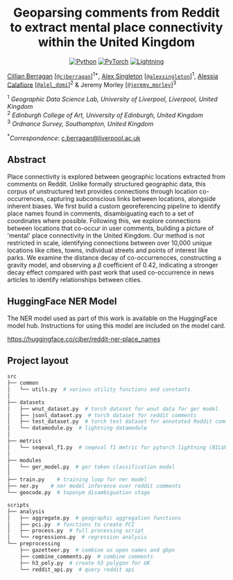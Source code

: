 <div align="center">

# Geoparsing comments from Reddit to extract mental place connectivity within the United Kingdom

<a href="https://www.python.org"><img alt="Python" src="https://img.shields.io/badge/python%20-%2314354C.svg?&style=for-the-badge&logo=python&logoColor=white"/></a>
<a href="https://pytorch.org/"><img alt="PyTorch" src="https://img.shields.io/badge/PyTorch%20-%23EE4C2C.svg?&style=for-the-badge&logo=PyTorch&logoColor=white"/></a>
<a href="https://pytorchlightning.ai/"><img alt="Lightning" src="https://img.shields.io/badge/-Lightning-blueviolet?style=for-the-badge"></a>

</div>

<!--
<p align="center">
<a href="https://cjber.github.io/georelations/src">Documentation</a> •
<a href="todo">FigShare (soon)</a>
</p>
-->

[Cillian Berragan](https://www.liverpool.ac.uk/geographic-data-science/our-people/) \[[`@cjberragan`](http://twitter.com/cjberragan)\]<sup>1\*</sup>,
[Alex Singleton](https://www.liverpool.ac.uk/geographic-data-science/our-people/) \[[`@alexsingleton`](https://twitter.com/alexsingleton)\]<sup>1</sup>,
[Alessia Calafiore](https://www.eca.ed.ac.uk/profile/dr-alessia-calafiore) \[[`@alel_domi`](http://twitter.com/alel_domi)\]<sup>2</sup> &
Jeremy Morley \[[`@jeremy_morley`](http://twitter.com/meremy_morley)\]<sup>3</sup>

<sup>1</sup> _Geographic Data Science Lab, University of Liverpool, Liverpool, United Kingdom_  
<sup>2</sup> _Edinburgh College of Art, University of Edinburgh, United Kingdom_  
<sup>3</sup> _Ordnance Survey, Southampton, United Kingdom_

<sup>\*</sup>_Correspondence_: c.berragan@liverpool.ac.uk

## Abstract

Place connectivity is explored between geographic locations extracted from comments on Reddit. Unlike formally structured geographic data, this corpus of unstructured text provides connections through location co-occurrences, capturing subconscious links between locations, alongside inherent biases. We first build a custom georeferencing pipeline to identify place names found in comments, disambiguating each to a set of coordinates where possible. Following this, we explore connections between locations that co-occur in user comments, building a picture of 'mental' place connectivity in the United Kingdom. Our method is not restricted in scale, identifying connections between over 10,000 unique locations like cities, towns, individual streets and points of interest like parks. We examine the distance decay of co-occurrencces, constructing a gravity model, and observing a $\beta$ coefficient of 0.42, indicating a stronger decay effect compared with past work that used co-occurrence in news articles to identify relationships between cities.

## HuggingFace NER Model

The NER model used as part of this work is available on the HuggingFace model hub. Instructions for using this model are included on the model card.

<https://huggingface.co/cjber/reddit-ner-place_names>

## Project layout

```bash
src
├── common
│   └── utils.py  # various utility functions and constants
│
├── datasets
│   ├── wnut_dataset.py  # torch dataset for wnut data for ger model
│   ├── jsonl_dataset.py  # torch dataset for reddit comments
│   ├── test_dataset.py  # torch test dataset for annotated Reddit comments
│   └── datamodule.py  # lightning datamodule
│
├── metrics
│   └── seqeval_f1.py  # seqeval f1 metric for pytorch lightning (BILUO)
│
├── modules
│   └── ger_model.py  # ger token classification model
│
├── train.py    # training loop for ner model
├── ner.py    # ner model inference over reddit comments
└── geocode.py  # toponym disambiguation stage

scripts
├── analysis
│   ├── aggregate.py  # geographic aggregation functions
│   ├── pci.py  # functions to create PCI
│   ├── process.py  # full processing script
│   └── regressions.py  # regression analysis
└── preprocessing
    ├── gazetteer.py  # combine os open names and gbpn
    ├── combine_comments.py  # combine comments
    ├── h3_poly.py  # create h3 polygon for UK
    └── reddit_api.py  # query reddit api

```
